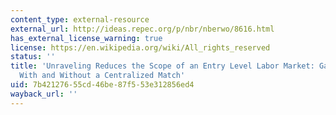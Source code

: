 ```yaml
---
content_type: external-resource
external_url: http://ideas.repec.org/p/nbr/nberwo/8616.html
has_external_license_warning: true
license: https://en.wikipedia.org/wiki/All_rights_reserved
status: ''
title: 'Unraveling Reduces the Scope of an Entry Level Labor Market: Gastroenterology
  With and Without a Centralized Match'
uid: 7b421276-55cd-46be-87f5-53e312856ed4
wayback_url: ''
---
```

